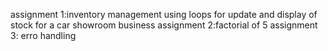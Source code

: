 assignment 1:inventory management using loops for update and display of stock for a car showroom business 
assignment 2:factorial of 5
assignment 3: erro handling

